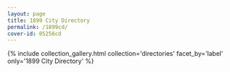 ```yaml
---
layout: page
title: 1899 City Directory
permalink: /1899cd/
cover-id: 05256cd
---
```


{% include collection_gallery.html collection='directories' facet_by='label' only='1899 City Directory' %}
